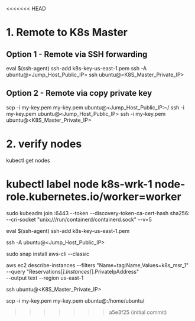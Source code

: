 <<<<<<< HEAD

# 1. Remote to K8s Master
## Option 1 - Remote via SSH forwarding
eval $(ssh-agent)
ssh-add k8s-key-us-east-1.pem
ssh -A ubuntu@<Jump_Host_Public_IP>
ssh ubuntu@<K8S_Master_Private_IP>

## Option 2 - Remote via copy private key
scp -i my-key.pem my-key.pem ubuntu@<Jump_Host_Public_IP:~/
ssh -i my-key.pem ubuntu@<Jump_Host_Public_IP>
ssh -i my-key.pem ubuntu@<K8S_Master_Private_IP>

# 2. verify nodes
kubectl get nodes

kubectl label node k8s-wrk-1  node-role.kubernetes.io/worker=worker
=======
sudo kubeadm join <private-ip-of-control-plane>:6443 --token <token> --discovery-token-ca-cert-hash sha256:<hash> --cri-socket "unix:///run/containerd/containerd.sock" --v=5





eval $(ssh-agent)
ssh-add k8s-key-us-east-1.pem

ssh -A ubuntu@<Jump_Host_Public_IP>


sudo snap install aws-cli --classic

aws ec2 describe-instances --filters "Name=tag:Name,Values=k8s_msr_1" \
  --query "Reservations[*].Instances[*].PrivateIpAddress" \
  --output text --region us-east-1

ssh ubuntu@<K8S_Master_Private_IP>


scp -i my-key.pem my-key.pem ubuntu@<remote-server-ip>:/home/ubuntu/

>>>>>>> a5e3f25 (initial commit)
